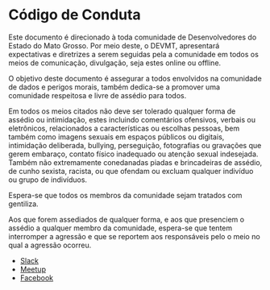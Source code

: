 # Código de Conduta

Este documento é direcionado à toda comunidade de Desenvolvedores do Estado do Mato Grosso. Por meio deste, o DEVMT, apresentará expectativas e diretrizes a serem seguidas pela a comunidade em todos os meios de comunicação, divulgação, seja estes online ou offline. 

O objetivo deste documento é assegurar a todos envolvidos na comunidade de dados e perigos morais, também dedica-se a promover uma comunidade respeitosa e livre de assédio para todos.

Em todos os meios citados não deve ser tolerado qualquer forma de assédio ou intimidação, estes incluindo comentários ofensivos, verbais ou eletrônicos, relacionados a características ou escolhas pessoas, bem também como imagens sexuais em espaços públicos ou digitais, intimidação deliberada, bullying, perseguição, fotografias ou gravações que gerem embaraço, contato físico inadequado ou atenção sexual indesejada. Também não extremamente conedanadas piadas e brincadeiras de assédio, de cunho sexista, racista, ou que ofendam ou excluam qualquer indivíduo ou grupo de indivíduos.

Espera-se que todos os membros da comunidade sejam tratados com gentiliza. 

Aos que forem assediados de qualquer forma, e aos que presenciem o assédio a qualquer membro da comunidade, espera-se que tentem interromper a agressão e que se reportem aos responsáveis pelo o meio no qual a agressão ocorreu. 

* [Slack](http://slack.devmt.com.br)
* [Meetup](http://www.meetup.com/devmatogrosso)
* [Facebook](https://www.facebook.com/devmatogrosso/?fref=ts)

